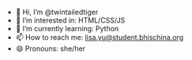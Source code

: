 - 👋 Hi, I’m @twintailedtiger
- 👀 I’m interested in: HTML/CSS/JS
- 🌱 I’m currently learning: Python
- 📫 How to reach me: lisa.yu@student.bhischina.org
- 😄 Pronouns: she/her

<!---
twintailedtiger/twintailedtiger is a ✨ special ✨ repository because its `README.md` (this file) appears on your GitHub profile.
You can click the Preview link to take a look at your changes.
--->
